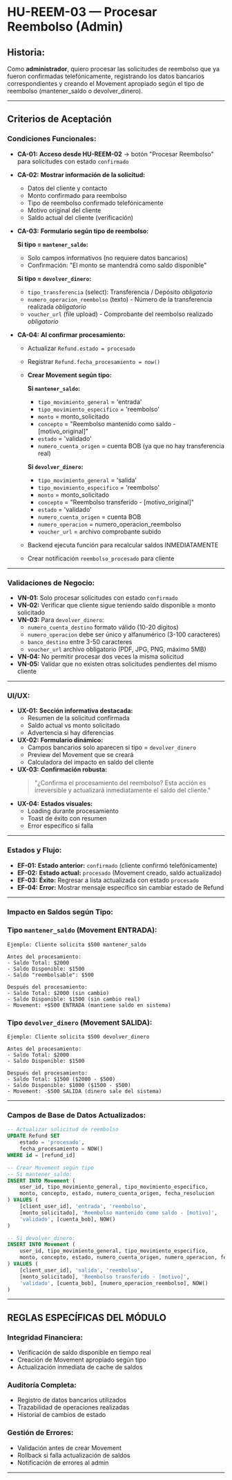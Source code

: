 # HU-REEM-03 — Procesar Reembolso (Admin)

## **Historia:**

Como **administrador**, quiero procesar las solicitudes de reembolso que ya fueron confirmadas telefónicamente, registrando los datos bancarios correspondientes y creando el Movement apropiado según el tipo de reembolso (mantener_saldo o devolver_dinero).

---

## **Criterios de Aceptación**

### **Condiciones Funcionales:**

- **CA-01:** **Acceso desde HU-REEM-02** → botón "Procesar Reembolso" para solicitudes con estado `confirmado`
- **CA-02:** **Mostrar información de la solicitud:**
    - Datos del cliente y contacto
    - Monto confirmado para reembolso
    - Tipo de reembolso confirmado telefónicamente
    - Motivo original del cliente
    - Saldo actual del cliente (verificación)
- **CA-03:** **Formulario según tipo de reembolso:**
    
    **Si tipo = `mantener_saldo`:**
    - Solo campos informativos (no requiere datos bancarios)
    - Confirmación: "El monto se mantendrá como saldo disponible"
    
    **Si tipo = `devolver_dinero`:**
    - `tipo_transferencia` (select): Transferencia / Depósito *obligatorio*
    - `numero_operacion_reembolso` (texto) - Número de la transferencia realizada *obligatorio*
    - `voucher_url` (file upload) - Comprobante del reembolso realizado *obligatorio*
- **CA-04:** **Al confirmar procesamiento:**
    - Actualizar `Refund.estado = procesado`
    - Registrar `Refund.fecha_procesamiento = now()`
    - **Crear Movement según tipo:**
        
        **Si `mantener_saldo`:**
        - `tipo_movimiento_general` = 'entrada'
        - `tipo_movimiento_especifico` = 'reembolso'
        - `monto` = monto_solicitado
        - `concepto` = "Reembolso mantenido como saldo - [motivo_original]"
        - `estado` = 'validado'
        - `numero_cuenta_origen` = cuenta BOB (ya que no hay transferencia real)
        
        **Si `devolver_dinero`:**
        - `tipo_movimiento_general` = 'salida'
        - `tipo_movimiento_especifico` = 'reembolso'
        - `monto` = monto_solicitado
        - `concepto` = "Reembolso transferido - [motivo_original]"
        - `estado` = 'validado'
        - `numero_cuenta_origen` = cuenta BOB
        - `numero_operacion` = numero_operacion_reembolso
        - `voucher_url` = archivo comprobante subido
    - Backend ejecuta función para recalcular saldos INMEDIATAMENTE
    - Crear notificación `reembolso_procesado` para cliente

---

### **Validaciones de Negocio:**

- **VN-01:** Solo procesar solicitudes con estado `confirmado`
- **VN-02:** Verificar que cliente sigue teniendo saldo disponible ≥ monto solicitado
- **VN-03:** Para `devolver_dinero`:
    - `numero_cuenta_destino` formato válido (10-20 dígitos)
    - `numero_operacion` debe ser único y alfanumérico (3-100 caracteres)
    - `banco_destino` entre 3-50 caracteres
    - `voucher_url` archivo obligatorio (PDF, JPG, PNG, máximo 5MB)
- **VN-04:** No permitir procesar dos veces la misma solicitud
- **VN-05:** Validar que no existen otras solicitudes pendientes del mismo cliente

---

### **UI/UX:**

- **UX-01:** **Sección informativa destacada:**
    - Resumen de la solicitud confirmada
    - Saldo actual vs monto solicitado
    - Advertencia si hay diferencias
- **UX-02:** **Formulario dinámico:**
    - Campos bancarios solo aparecen si tipo = `devolver_dinero`
    - Preview del Movement que se creará
    - Calculadora del impacto en saldo del cliente
- **UX-03:** **Confirmación robusta:**
    > "¿Confirma el procesamiento del reembolso? Esta acción es irreversible y actualizará inmediatamente el saldo del cliente."
- **UX-04:** **Estados visuales:**
    - Loading durante procesamiento
    - Toast de éxito con resumen
    - Error específico si falla

---

### **Estados y Flujo:**

- **EF-01:** **Estado anterior:** `confirmado` (cliente confirmó telefónicamente)
- **EF-02:** **Estado actual:** `procesado` (Movement creado, saldo actualizado)
- **EF-03:** **Éxito:** Regresar a lista actualizada con estado `procesado`
- **EF-04:** **Error:** Mostrar mensaje específico sin cambiar estado de Refund

---

### **Impacto en Saldos según Tipo:**

### **Tipo `mantener_saldo` (Movement ENTRADA):**
```
Ejemplo: Cliente solicita $500 mantener_saldo

Antes del procesamiento:
- Saldo Total: $2000
- Saldo Disponible: $1500
- Saldo "reembolsable": $500

Después del procesamiento:
- Saldo Total: $2000 (sin cambio)
- Saldo Disponible: $1500 (sin cambio real)
- Movement: +$500 ENTRADA (mantiene saldo en sistema)
```

### **Tipo `devolver_dinero` (Movement SALIDA):**
```
Ejemplo: Cliente solicita $500 devolver_dinero

Antes del procesamiento:
- Saldo Total: $2000
- Saldo Disponible: $1500

Después del procesamiento:
- Saldo Total: $1500 ($2000 - $500)
- Saldo Disponible: $1000 ($1500 - $500)
- Movement: -$500 SALIDA (dinero sale del sistema)
```

---

### **Campos de Base de Datos Actualizados:**

```sql
-- Actualizar solicitud de reembolso
UPDATE Refund SET 
    estado = 'procesado',
    fecha_procesamiento = NOW()
WHERE id = [refund_id]

-- Crear Movement según tipo
-- Si mantener_saldo:
INSERT INTO Movement (
    user_id, tipo_movimiento_general, tipo_movimiento_especifico,
    monto, concepto, estado, numero_cuenta_origen, fecha_resolucion
) VALUES (
    [client_user_id], 'entrada', 'reembolso',
    [monto_solicitado], 'Reembolso mantenido como saldo - [motivo]',
    'validado', [cuenta_bob], NOW()
)

-- Si devolver_dinero:
INSERT INTO Movement (
    user_id, tipo_movimiento_general, tipo_movimiento_especifico,
    monto, concepto, estado, numero_cuenta_origen, numero_operacion, fecha_resolucion
) VALUES (
    [client_user_id], 'salida', 'reembolso',
    [monto_solicitado], 'Reembolso transferido - [motivo]',
    'validado', [cuenta_bob], [numero_operacion_reembolso], NOW()
)
```

---

## **REGLAS ESPECÍFICAS DEL MÓDULO**

### **Integridad Financiera:**
- Verificación de saldo disponible en tiempo real
- Creación de Movement apropiado según tipo
- Actualización inmediata de cache de saldos

### **Auditoría Completa:**
- Registro de datos bancarios utilizados
- Trazabilidad de operaciones realizadas
- Historial de cambios de estado

### **Gestión de Errores:**
- Validación antes de crear Movement
- Rollback si falla actualización de saldos
- Notificación de errores al admin

---